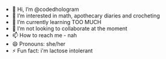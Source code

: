 - 👋 Hi, I’m @codedhologram
- 👀 I’m interested in math, apothecary diaries and crocheting
- 🌱 I’m currently learning TOO MUCH 
- 💞️ I’m not looking to collaborate at the moment 
- 📫 How to reach me - nah 
- 😄 Pronouns: she/her
- ⚡ Fun fact: i'm lactose intolerant 

<!---
codedhologram/codedhologram is a ✨ special ✨ repository because its `README.md` (this file) appears on your GitHub profile.
You can click the Preview link to take a look at your changes.
--->
